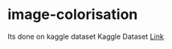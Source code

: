 # image-colorisation
Its done on kaggle dataset
Kaggle Dataset <a href="https://www.kaggle.com/arnaud58/landscape-pictures">Link</a>
